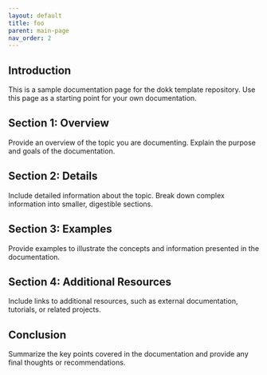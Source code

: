 ```yaml
---
layout: default
title: foo
parent: main-page
nav_order: 2
---
```


## Introduction

This is a sample documentation page for the dokk template repository. Use this page as a starting point for your own documentation.

## Section 1: Overview

Provide an overview of the topic you are documenting. Explain the purpose and goals of the documentation.

## Section 2: Details

Include detailed information about the topic. Break down complex information into smaller, digestible sections.

## Section 3: Examples

Provide examples to illustrate the concepts and information presented in the documentation.

## Section 4: Additional Resources

Include links to additional resources, such as external documentation, tutorials, or related projects.

## Conclusion

Summarize the key points covered in the documentation and provide any final thoughts or recommendations.
